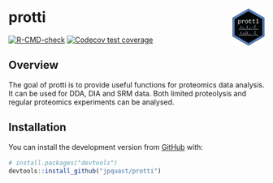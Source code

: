 
<!-- README.md is generated from README.Rmd. Please edit that file -->

# protti <img src='man/figures/protti_logo.png' align="right" width="12.5%" />

<!-- badges: start -->

[![R-CMD-check](https://github.com/jpquast/protti/workflows/R-CMD-check/badge.svg)](https://github.com/jpquast/protti/actions)
[![Codecov test
coverage](https://codecov.io/gh/jpquast/protti/branch/master/graph/badge.svg)](https://codecov.io/gh/jpquast/protti?branch=master)
<!-- badges: end -->

## Overview

The goal of protti is to provide useful functions for proteomics data
analysis. It can be used for DDA, DIA and SRM data. Both limited
proteolysis and regular proteomics experiments can be analysed.

## Installation

You can install the development version from
[GitHub](https://github.com/) with:

``` r
# install.packages("devtools")
devtools::install_github("jpquast/protti")
```
